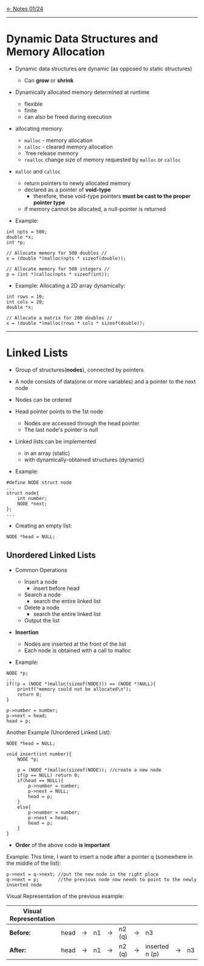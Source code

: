 [\<- Notes 01/24](01-24.md)

---

# Dynamic Data Structures and Memory Allocation

- Dynamic data structures are dynamic (as opposed to static structures)
	- Can **grow** or **shrink**

- Dynamically allocated memory determined at runtime
	- flexible
	- finite
	- can also be freed during execution

- allocating memory:
	- `malloc` - memory allocation
	- `calloc` - cleared memory allocation
	- `free	 release memory
	- `realloc` change size of memory requested by `malloc` or `calloc`

- `malloc` and `calloc`
	- return pointers to newly allocated memory
	- declared as a pointer of **void-type**
		- therefore, these void-type pointers **must be cast to the proper pointer type**
	- if memory cannot be allocated, a null-pointer is returned

- Example:

```
int npts = 500;
double *x;
int *p;

// Allocate memory for 500 doubles //
x = (double *)malloc(npts * sizeof(double));

// Allocate memory for 500 integers //
p = (int *)calloc(npts * sizeof(int));
```

- Example: Allocating a 2D array dynamically:

```
int rows = 10;
int cols = 20;
double *x;

// Allocate a matrix for 200 doubles //
x = (double *)malloc(rows * cols * sizeof(double));
```

---

# Linked Lists

- Group of structures(**nodes**), connected by pointers
- A node consists of data(one or more variables) and a pointer to the next node
- Nodes can be ordered
- Head pointer points to the 1st node
	- Nodes are accessed through the head pointer
	- The last node's pointer is null
- Linked lists can be implemented
	- in an array (static)
	- with dynamically-obtained structures (dynamic)

- Example:

```
#define NODE struct node
...
struct node{
	int number;
	NODE *next;
};
...
```

- Creating an empty list:

```
NODE *head = NULL;
```

## Unordered Linked Lists

- Common Operations
	- Insert a node
		- insert before head
	- Search a node
		- search the entire linked list
	- Delete a node
		- search the entire linked list
	- Output the list

- **Insertion**
	- Nodes are inserted at the front of the list
	- Each node is obtained with a call to malloc

- Example:

```
NODE *p;
...
if((p = (NODE *)malloc(sizeof(NODE))) == (NODE *)NULL){
	printf("memory could not be allocated\n");
	return 0;
}

p->number = number;
p->next = head;
head = p;
```

Another Example (Unordered Linked List):

```
NODE *head = NULL;

void insert(int number){
	NODE *p;

	p = (NODE *)malloc(sizeof(NODE)); //create a new node
	if(p == NULL) return 0;
	if(head == NULL){
		p->number = number;
		p->next = NULL;
		head = p;
	}
	else{
		p->number = number;
		p->next = head;
		head = p;
	}
}
```

- **Order** of the above code **is important**

Example: This time, I want to insert a node after a pointer q (somewhere in the middle of the list):

```
p->next = q->next; //put the new node in the right place
q->next = p;       //the previous node now needs to point to the newly inserted node
```

Visual Representation of the previous example:

| Visual Representation | | | | | | | | | |
|   -         |  -   | -  | -  | -  |   -    |  - | -  | - | - |
| **Before:** | head | -> | n1 | -> | n2 (q) | -> | n3 |   |   |
| **After:**  | head | -> | n1 | -> | n2 (q) | -> | inserted n (p) | -> | n3 |
